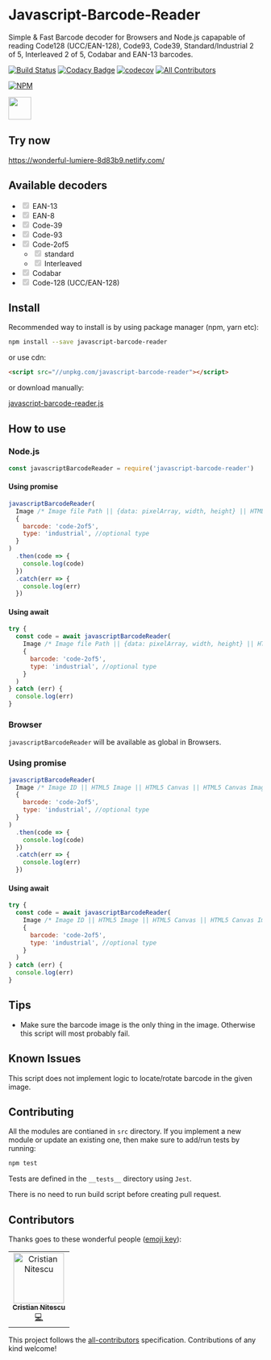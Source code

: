 # Javascript-Barcode-Reader

Simple & Fast Barcode decoder for Browsers and Node.js capapable of reading Code128 (UCC/EAN-128), Code93, Code39, Standard/Industrial 2 of 5, Interleaved 2 of 5, Codabar and EAN-13 barcodes.

[![Build Status](https://travis-ci.org/mubaidr/Javascript-Barcode-Reader.svg?branch=master)](https://travis-ci.org/mubaidr/Javascript-Barcode-Reader)
[![Codacy Badge](https://api.codacy.com/project/badge/Grade/adf93fc22bd3479da66f3d4c74a0b95f)](https://app.codacy.com/app/mubaidr/Javascript-Barcode-Reader?utm_source=github.com&utm_medium=referral&utm_content=mubaidr/Javascript-Barcode-Reader&utm_campaign=Badge_Grade_Dashboard)
[![codecov](https://codecov.io/gh/mubaidr/Javascript-Barcode-Reader/branch/master/graph/badge.svg)](https://codecov.io/gh/mubaidr/Javascript-Barcode-Reader)
[![All Contributors](https://img.shields.io/badge/all_contributors-1-orange.svg?style=flat-square)](#contributors)

[![NPM](https://nodei.co/npm/javascript-barcode-reader.png)](https://nodei.co/npm/javascript-barcode-reader/)

<a href="https://patreon.com/mubaidr">
  <img src="https://c5.patreon.com/external/logo/become_a_patron_button@2x.png" height="45">
</a>

## Try now

https://wonderful-lumiere-8d83b9.netlify.com/

## Available decoders

<ul>
<li><input type="checkbox" disabled checked> EAN-13</li>
<li><input type="checkbox" disabled checked> EAN-8</li>
<li><input type="checkbox" disabled checked> Code-39</li>
<li><input type="checkbox" disabled checked> Code-93</li>
<li><input type="checkbox" disabled checked> Code-2of5
  <ul>
    <li><input type="checkbox" disabled checked> standard</li>
    <li><input type="checkbox" disabled checked> Interleaved</li>
  </ul>
</li>
<li><input type="checkbox" disabled checked> Codabar</li>
<li><input type="checkbox" disabled checked> Code-128 (UCC/EAN-128)</li>
</ul>

## Install

Recommended way to install is by using package manager (npm, yarn etc):

```bash
npm install --save javascript-barcode-reader
```

or use cdn:

```html
<script src="//unpkg.com/javascript-barcode-reader"></script>
```

or download manually:

[javascript-barcode-reader.js](https://unpkg.com/javascript-barcode-reader)

## How to use

### Node.js

```js
const javascriptBarcodeReader = require('javascript-barcode-reader')
```

#### Using promise

```js
javascriptBarcodeReader(
  Image /* Image file Path || {data: pixelArray, width, height} || HTML5 Canvas ImageData */,
  {
    barcode: 'code-2of5',
    type: 'industrial', //optional type
  }
)
  .then(code => {
    console.log(code)
  })
  .catch(err => {
    console.log(err)
  })
```

#### Using await

```js
try {
  const code = await javascriptBarcodeReader(
    Image /* Image file Path || {data: pixelArray, width, height} || HTML5 Canvas ImageData */,
    {
      barcode: 'code-2of5',
      type: 'industrial', //optional type
    }
  )
} catch (err) {
  console.log(err)
}
```

### Browser

`javascriptBarcodeReader` will be available as global in Browsers.

### Using promise

```js
javascriptBarcodeReader(
  Image /* Image ID || HTML5 Image || HTML5 Canvas || HTML5 Canvas ImageData || Image URL */,
  {
    barcode: 'code-2of5',
    type: 'industrial', //optional type
  }
)
  .then(code => {
    console.log(code)
  })
  .catch(err => {
    console.log(err)
  })
```

#### Using await

```js
try {
  const code = await javascriptBarcodeReader(
    Image /* Image ID || HTML5 Image || HTML5 Canvas || HTML5 Canvas ImageData || Image URL */,
    {
      barcode: 'code-2of5',
      type: 'industrial', //optional type
    }
  )
} catch (err) {
  console.log(err)
}
```

## Tips

- Make sure the barcode image is the only thing in the image. Otherwise this script will most probably fail.

## Known Issues

This script does not implement logic to locate/rotate barcode in the given image.

## Contributing

All the modules are contianed in `src` directory. If you implement a new module or update an existing one, then make sure to add/run tests by running:

```bash
npm test
```

Tests are defined in the `__tests__` directory using `Jest`.

There is no need to run build script before creating pull request.

## Contributors

Thanks goes to these wonderful people ([emoji key](https://allcontributors.org/docs/en/emoji-key)):

<!-- ALL-CONTRIBUTORS-LIST:START - Do not remove or modify this section -->
<!-- prettier-ignore -->
<table><tr><td align="center"><a href="https://github.com/nitescuc"><img src="https://avatars0.githubusercontent.com/u/1108077?v=4" width="100px;" alt="Cristian Nitescu"/><br /><sub><b>Cristian Nitescu</b></sub></a><br /><a href="https://github.com/mubaidr/Javascript-Barcode-Reader/commits?author=nitescuc" title="Code">💻</a></td></tr></table>

<!-- ALL-CONTRIBUTORS-LIST:END -->

This project follows the [all-contributors](https://github.com/all-contributors/all-contributors) specification. Contributions of any kind welcome!
